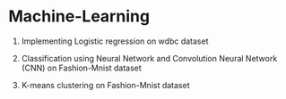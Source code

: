 # Machine-Learning

1) Implementing Logistic regression on wdbc dataset

2) Classification using Neural Network and Convolution Neural Network (CNN) on Fashion-Mnist dataset

3) K-means clustering on Fashion-Mnist dataset

